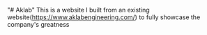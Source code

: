 "# Aklab" 
This is a website I built from an existing website(https://www.aklabengineering.com/) to fully showcase the company's greatness
